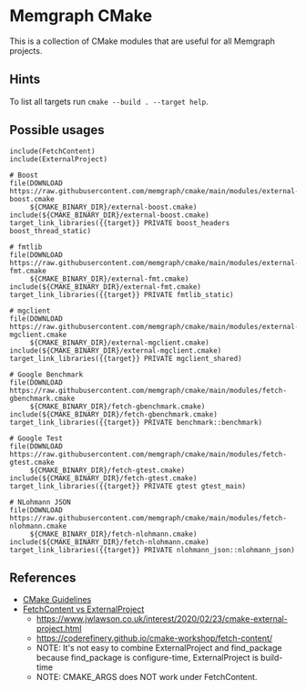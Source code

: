 # Memgraph CMake

This is a collection of CMake modules that are useful for all Memgraph
projects.

## Hints

To list all targets run `cmake --build . --target help`.

## Possible usages

```
include(FetchContent)
include(ExternalProject)

# Boost
file(DOWNLOAD https://raw.githubusercontent.com/memgraph/cmake/main/modules/external-boost.cmake
     ${CMAKE_BINARY_DIR}/external-boost.cmake)
include(${CMAKE_BINARY_DIR}/external-boost.cmake)
target_link_libraries({{target}} PRIVATE boost_headers boost_thread_static)

# fmtlib
file(DOWNLOAD https://raw.githubusercontent.com/memgraph/cmake/main/modules/external-fmt.cmake
     ${CMAKE_BINARY_DIR}/external-fmt.cmake)
include(${CMAKE_BINARY_DIR}/external-fmt.cmake)
target_link_libraries({{target}} PRIVATE fmtlib_static)

# mgclient
file(DOWNLOAD https://raw.githubusercontent.com/memgraph/cmake/main/modules/external-mgclient.cmake
     ${CMAKE_BINARY_DIR}/external-mgclient.cmake)
include(${CMAKE_BINARY_DIR}/external-mgclient.cmake)
target_link_libraries({{target}} PRIVATE mgclient_shared)

# Google Benchmark
file(DOWNLOAD https://raw.githubusercontent.com/memgraph/cmake/main/modules/fetch-gbenchmark.cmake
     ${CMAKE_BINARY_DIR}/fetch-gbenchmark.cmake)
include(${CMAKE_BINARY_DIR}/fetch-gbenchmark.cmake)
target_link_libraries({{target}} PRIVATE benchmark::benchmark)

# Google Test
file(DOWNLOAD https://raw.githubusercontent.com/memgraph/cmake/main/modules/fetch-gtest.cmake
     ${CMAKE_BINARY_DIR}/fetch-gtest.cmake)
include(${CMAKE_BINARY_DIR}/fetch-gtest.cmake)
target_link_libraries({{target}} PRIVATE gtest gtest_main)

# NLohmann JSON
file(DOWNLOAD https://raw.githubusercontent.com/memgraph/cmake/main/modules/fetch-nlohmann.cmake
     ${CMAKE_BINARY_DIR}/fetch-nlohmann.cmake)
include(${CMAKE_BINARY_DIR}/fetch-nlohmann.cmake)
target_link_libraries({{target}} PRIVATE nlohmann_json::nlohmann_json)
```

## References

* [CMake Guidelines](https://docs.salome-platform.org/latest/dev/cmake/html/various.html)
* [FetchContent vs ExternalProject](https://www.scivision.dev/cmake-fetchcontent-vs-external-project)
  * https://www.jwlawson.co.uk/interest/2020/02/23/cmake-external-project.html
  * https://coderefinery.github.io/cmake-workshop/fetch-content/
  * NOTE: It's not easy to combine ExternalProject and find_package because find_package is configure-time, ExternalProject is build-time
  * NOTE: CMAKE_ARGS does NOT work under FetchContent.
